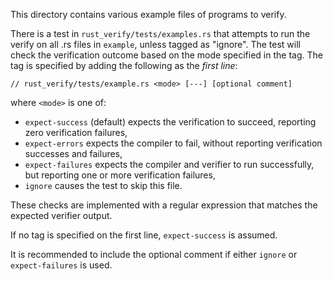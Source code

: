 This directory contains various example files of programs to verify.

There is a test in `rust_verify/tests/examples.rs` that attempts to run the verify on all .rs files in `example`, unless tagged as "ignore".
The test will check the verification outcome based on the mode specified in the tag.
The tag is specified by adding the following as the *first line*:

```
// rust_verify/tests/example.rs <mode> [---] [optional comment]
```

where `<mode>` is one of:
* `expect-success` (default) expects the verification to succeed, reporting zero verification failures,
* `expect-errors` expects the compiler to fail, without reporting verification successes and failures,
* `expect-failures` expects the compiler and verifier to run successfully, but reporting one or more verification failures,
* `ignore` causes the test to skip this file.

These checks are implemented with a regular expression that matches the expected verifier output.

If no tag is specified on the first line, `expect-success` is assumed.

It is recommended to include the optional comment if either `ignore` or `expect-failures` is used.
